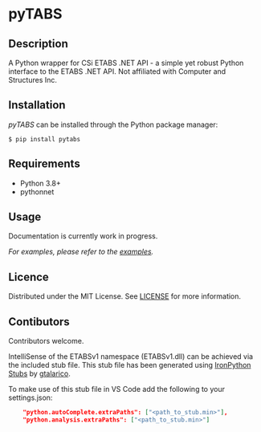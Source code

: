 # pyTABS
## Description
A Python wrapper for CSi ETABS .NET API - a simple yet robust Python interface to the ETABS .NET API. Not affiliated with Computer and Structures Inc.


## Installation
*pyTABS* can be installed through the Python package manager:
```
$ pip install pytabs
```


## Requirements
 - Python 3.8+
 - pythonnet


## Usage
Documentation is currently work in progress.

_For examples, please refer to the [examples](./examples/)._


## Licence
Distributed under the MIT License. See [LICENSE](LICENSE) for more information.


## Contibutors
Contributors welcome.

IntelliSense of the ETABSv1 namespace (ETABSv1.dll) can be achieved via the included stub file. This stub file has been generated using [IronPython Stubs](https://github.com/gtalarico/ironpython-stubs) by [gtalarico](https://github.com/gtalarico).

To make use of this stub file in VS Code add the following to your settings.json:
```json
    "python.autoComplete.extraPaths": ["<path_to_stub.min>"],
    "python.analysis.extraPaths": ["<path_to_stub.min>"]
```